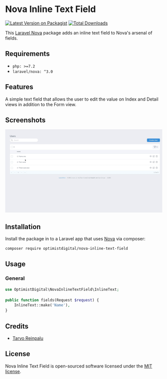 # Nova Inline Text Field

[![Latest Version on Packagist](https://img.shields.io/packagist/v/optimistdigital/nova-inline-text-field.svg?style=flat-square)](https://packagist.org/packages/optimistdigital/nova-inline-text-field)
[![Total Downloads](https://img.shields.io/packagist/dt/optimistdigital/nova-inline-text-field.svg?style=flat-square)](https://packagist.org/packages/optimistdigital/nova-inline-text-field)

This [Laravel Nova](https://nova.laravel.com/) package adds an inline text field to Nova's arsenal of fields.

## Requirements

- `php: >=7.2`
- `laravel/nova: ^3.0`

## Features

A simple text field that allows the user to edit the value on Index and Detail views in addition to the Form view.

## Screenshots

![Index page](./docs/index.gif)

## Installation

Install the package in to a Laravel app that uses [Nova](https://nova.laravel.com) via composer:

```bash
composer require optimistdigital/nova-inline-text-field
```

## Usage

### General

```php
use OptimistDigital\NovaInlineTextField\InlineText;

public function fields(Request $request) {
    InlineText::make('Name'),
}
```

## Credits

- [Tarvo Reinpalu](https://github.com/tarpsvo)

## License

Nova Inline Text Field is open-sourced software licensed under the [MIT license](LICENSE.md).
